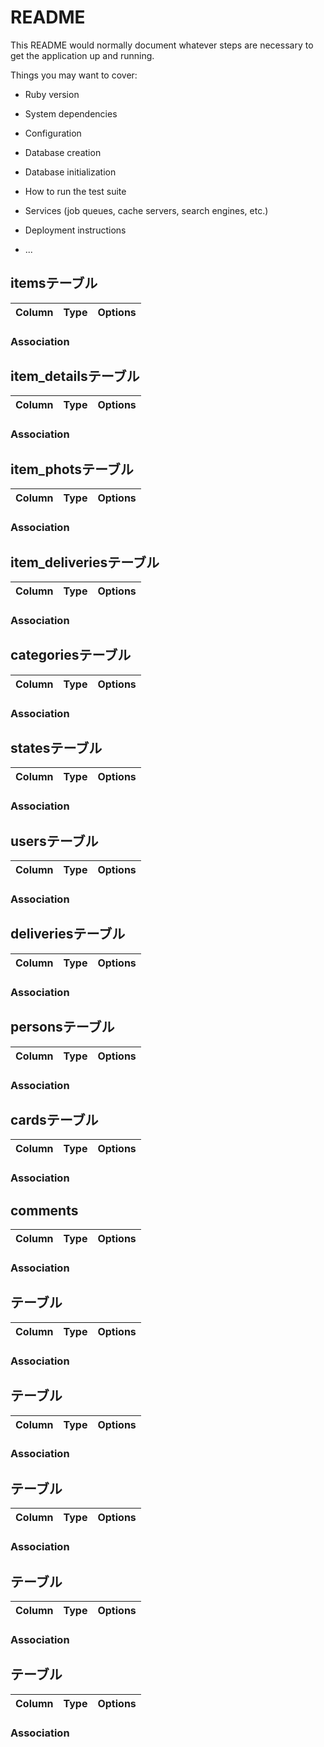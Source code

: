# README

This README would normally document whatever steps are necessary to get the
application up and running.

Things you may want to cover:

* Ruby version

* System dependencies

* Configuration

* Database creation

* Database initialization

* How to run the test suite

* Services (job queues, cache servers, search engines, etc.)

* Deployment instructions

* ...

## itemsテーブル

|Column|Type|Options|
|------|----|-------|

### Association

## item_detailsテーブル

|Column|Type|Options|
|------|----|-------|

### Association

## item_photsテーブル

|Column|Type|Options|
|------|----|-------|

### Association

## item_deliveriesテーブル

|Column|Type|Options|
|------|----|-------|

### Association

## categoriesテーブル

|Column|Type|Options|
|------|----|-------|

### Association


## statesテーブル

|Column|Type|Options|
|------|----|-------|

### Association


## usersテーブル

|Column|Type|Options|
|------|----|-------|

### Association

## deliveriesテーブル

|Column|Type|Options|
|------|----|-------|

### Association

## personsテーブル

|Column|Type|Options|
|------|----|-------|

### Association

## cardsテーブル

|Column|Type|Options|
|------|----|-------|

### Association

## comments

|Column|Type|Options|
|------|----|-------|

### Association

## テーブル

|Column|Type|Options|
|------|----|-------|

### Association

## テーブル

|Column|Type|Options|
|------|----|-------|

### Association

## テーブル

|Column|Type|Options|
|------|----|-------|

### Association

## テーブル

|Column|Type|Options|
|------|----|-------|

### Association

## テーブル

|Column|Type|Options|
|------|----|-------|

### Association


